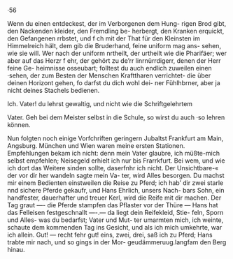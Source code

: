 ·56

Wenn du einen entdeckest, der im Verborgenen dem Hung-
rigen Brod gibt, den Nackenden kleider, den Fremdling be-
herbergt, den Kranken erquickt, den Gefangenen rrbstet,
und f ch mit der That für den Kleinsten im Himmelreich
hält, dem gib die Bruderhand, feine uniform mag ans-
sehen, wie sie will. Wer nach der uniform nrtheilt, der
urtheilt wie die Pharifäer; wer aber auf das Herzr f ehr,
der gehört zu de’rr linrnürrdigerr, denen der Herr feine Ge-
heimnisse osseubart; folltest du auch endlich zuweilen einen
·sehen, der zum Besten der Menschen Krafttharen verrichtet-
die über deinen Horizont gehen, fo darfst du dich wohl dei-
ner Fühlhbrner, aber ja nicht deines Stachels bedienen.

Ich. Vater! du lehrst gewaltig, und nicht wie die
Schriftgelehrtem

Vater. Geh bei dem Meister selbst in die Schule, so
wirst du auch ·so lehren können.

Nun folgten noch einige Vorfchriften geringern Jubaltst
Frankfurt am Main, Angsburg. München und Wien waren
meine ersten Stationen. Empfehlungen bekam ich nicht:
denn mein Vater glaubre, ich müßte-mich selbst empfehlen;
Neisegeld erhielt ich nur bis Frarrkfurt. Bei wem, und
wie ich dort das Weitere sinden sollte, daserfnhr ich nicht.
Der Unsichtbare-« der vor dir her wandeln sagte mein Va-
ter, wird Alles besorgen. Du machst mir einem Bedienten
einstweilen die Reise zu Pferd; ich hab’ dir zwei starle nnd
sichere Pferde gekaufr, und Hans Ehrlich, unsers Nach-
bars Sohn, ein handfester, dauerhafter und treuer Kerl,
wird die Reife mit dir machen. Der Tag graut —- die
Pferde stampfen das Pflaster vor der Thüre — Hans hat
das Felleisen festgeschnallt —-.— da liegt dein Reifekleid, Stie-
feln, Sporn und Alles- was du bedarfst; Vater und Mut-
ter umarmten mich, ich weinte, schaute dem kommenden
Tag ins Gesicht, und als ich mich umkehrte, war ich allein.
Gut! — recht fehr gut! eins, zwei, drei, saß ich zu
Pferd; Hans trabte mir nach, und so gings in der Mor-
geudämmeruug.langfam den Berg hinau.

 

